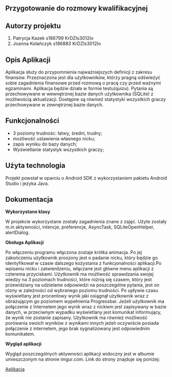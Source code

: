## Przygotowanie do rozmowy kwalifikacyjnej

## Autorzy projektu
1. Patrycja Kazek s186799 KrDZIs3012Io
2. Joanna Kolańczyk s186883 KrDZIs3012Io

## Opis Aplikacji

Aplikacja służy do przypomnienia najważniejszych definicji z zakresu finansów. Przeznaczona jest dla użytkowników, którzy pragną odświeżyć sobie zagadnienia finansowe przed rozmową o pracę czy przed ważnymi egzaminami. Aplikacja będzie działa w formie testu(quizu). Pytania są przechowywane w wewnętrznej bazie danych użytkownika (SQLite) z możliwością aktualizacji. Dostępne są również statystyki wszystkich graczy przechowywane w zewnętrznej bazie danych.

## Funkcjonalności
- 3 poziomy trudnośc: łatwy, średni, trudny;
- możliwość ustawienia własnego nicku;
- zapis wyniku do bazy danych;
- Wyświetlanie statystyk wszystkich graczy;

## Użyta technologia

Projekt powstał w oparciu o Android SDK z wykorzystaniem pakietu Android Studio i jezyka Java. 

## Dokumentacja

**Wykorzystane klasy**

W projekcie wykorzystane zostały zagadnienia znane z zajęć. Użyte zostały m.in aktywności, intencje, preferencje, AsyncTask, SQLiteOpenHelper, alertDialog.


**Obsługa Aplikacji**

Po włączeniu programu włączona zostaje krótka animacja. Po jej zakończeniu użytkownik proszony jest o padanie nicku, który będzie go identyfikował w czasie dalszego kożystania z funkcjonalności aplikacji.Po wpisaniu nicku i zatwierdzeniu, włączane jest główne menu aplikacji z czterema przyciskami. Użytkownik ma możliwość sprawdzania swojej wiedzy na 3 poziomach trudności, które różnią się czasem, który jest przewidziany na udzielanie odpowiedzi na poszczególne pytania, jest on rózny w zależności od wybranego poziomu trudności. Po upływie czasu wyświetlany jest procentowy wynik jaki osiągnął użytkownik wraz z obrazującym go poziomem wypełnienia Progressbar. Jeżeli użytkownik ma połączenie z Internetem jego wynik wraz z nickiem jest zapisywany w bazie danych, w przeciwnym wypadku wyświetlany jest komunikat informujący, że wynik nie zostanie zapisany. Użytkownik ma również możliwość porówania swoich wyników z wynikami innych jeżeli oczywiście posiada połączenie z internetem, jego brak sygnalizowany jest odpowiednim komunikatem. 

**Wygląd aplikacji**

Wygląd poszczególnych aktywności aplikacji widoczny jest w albumie umieszczonym na stronie imgur.com. Link do strony znajduje się poniżej:

[Aplikacja](http://imgur.com/a/tIP5g)
